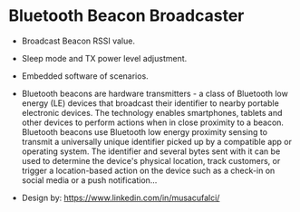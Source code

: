 # Bluetooth Beacon Broadcaster

- Broadcast Beacon RSSI value.
- Sleep mode and TX power level adjustment.
- Embedded software of scenarios.

- Bluetooth beacons are hardware transmitters - a class of Bluetooth low energy (LE) devices that broadcast their identifier to nearby portable electronic devices. The technology enables smartphones, tablets and other devices to perform actions when in close proximity to a beacon.  Bluetooth beacons use Bluetooth low energy proximity sensing to transmit a universally unique identifier picked up by a compatible app or operating system. The identifier and several bytes sent with it can be used to determine the device's physical location, track customers, or trigger a location-based action on the device such as a check-in on social media or a push notification...

- Design by: https://www.linkedin.com/in/musacufalci/
